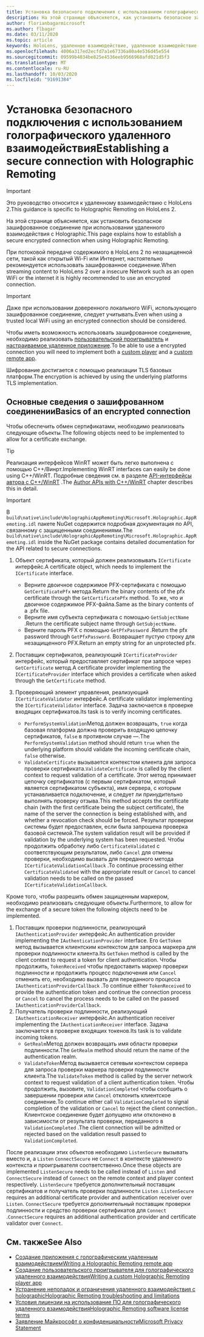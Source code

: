 ```yaml
---
title: Установка безопасного подключения с использованием голографического удаленного взаимодействия
description: На этой странице объясняется, как установить безопасное зашифрованное соединение при использовании удаленного взаимодействия с Holographic.
author: florianbagarmicrosoft
ms.author: flbagar
ms.date: 03/11/2020
ms.topic: article
keywords: HoloLens, удаленное взаимодействие, удаленное взаимодействие с holographic
ms.openlocfilehash: 4006a317ed2ecfd7a1e67336a80a4e536d45e554
ms.sourcegitcommit: 09599b4034be825e4536eeb9566968afd021d5f3
ms.translationtype: MT
ms.contentlocale: ru-RU
ms.lasthandoff: 10/03/2020
ms.locfileid: "91691384"
---
```

# <a name="establishing-a-secure-connection-with-holographic-remoting"></a><span data-ttu-id="2e95d-104">Установка безопасного подключения с использованием голографического удаленного взаимодействия</span><span class="sxs-lookup"><span data-stu-id="2e95d-104">Establishing a secure connection with Holographic Remoting</span></span>

>[!IMPORTANT]
><span data-ttu-id="2e95d-105">Это руководство относится к удаленному взаимодействию с HoloLens 2.</span><span class="sxs-lookup"><span data-stu-id="2e95d-105">This guidance is specific to Holographic Remoting on HoloLens 2.</span></span>

<span data-ttu-id="2e95d-106">На этой странице объясняется, как установить безопасное зашифрованное соединение при использовании удаленного взаимодействия с Holographic.</span><span class="sxs-lookup"><span data-stu-id="2e95d-106">This page explains how to establish a secure encrypted connection when using Holographic Remoting.</span></span>

<span data-ttu-id="2e95d-107">При потоковой передаче содержимого в HoloLens 2 по незащищенной сети, такой как открытый Wi-Fi или Интернет, настоятельно рекомендуется использовать зашифрованное соединение.</span><span class="sxs-lookup"><span data-stu-id="2e95d-107">When streaming content to HoloLens 2 over a insecure Network such as an open WiFi or the internet it is highly recommended to use an encrypted connection.</span></span>

>[!IMPORTANT]
><span data-ttu-id="2e95d-108">Даже при использовании доверенного локального WiFi, использующего зашифрованное соединение, следует учитывать.</span><span class="sxs-lookup"><span data-stu-id="2e95d-108">Even when using a trusted local WiFi using an encrypted connection should be considered.</span></span>

<span data-ttu-id="2e95d-109">Чтобы иметь возможность использовать зашифрованное соединение, необходимо реализовать [пользовательский проигрыватель](holographic-remoting-create-player.md) и [настраиваемое удаленное приложение](holographic-remoting-create-host.md).</span><span class="sxs-lookup"><span data-stu-id="2e95d-109">To be able to use a encrypted connection you will need to implement both a [custom player](holographic-remoting-create-player.md) and a [custom remote app](holographic-remoting-create-host.md).</span></span>

<span data-ttu-id="2e95d-110">Шифрование достигается с помощью реализации TLS базовых платформ.</span><span class="sxs-lookup"><span data-stu-id="2e95d-110">The encryption is achieved by using the underlying platforms TLS implementation.</span></span>

## <a name="basics-of-an-encrypted-connection"></a><span data-ttu-id="2e95d-111">Основные сведения о зашифрованном соединении</span><span class="sxs-lookup"><span data-stu-id="2e95d-111">Basics of an encrypted connection</span></span>

<span data-ttu-id="2e95d-112">Чтобы обеспечить обмен сертификатами, необходимо реализовать следующие объекты.</span><span class="sxs-lookup"><span data-stu-id="2e95d-112">The following objects need to be implemented to allow for a certificate exchange.</span></span>

>[!TIP]
><span data-ttu-id="2e95d-113">Реализация интерфейсов WinRT может быть легко выполнена с помощью C++/Винрт.</span><span class="sxs-lookup"><span data-stu-id="2e95d-113">Implementing WinRT interfaces can easily be done using C++/WinRT.</span></span> <span data-ttu-id="2e95d-114">Подробные сведения см. в разделе [API-интерфейсы автора с C++/WinRT](https://docs.microsoft.com//windows/uwp/cpp-and-winrt-apis/author-apis) .</span><span class="sxs-lookup"><span data-stu-id="2e95d-114">The [Author APIs with C++/WinRT](https://docs.microsoft.com//windows/uwp/cpp-and-winrt-apis/author-apis) chapter describes this in detail.</span></span>

>[!IMPORTANT]
><span data-ttu-id="2e95d-115">В ```build\native\include\HolographicAppRemoting\Microsoft.Holographic.AppRemoting.idl``` пакете NuGet содержится подробная документация по API, связанному с защищенными соединениями.</span><span class="sxs-lookup"><span data-stu-id="2e95d-115">The ```build\native\include\HolographicAppRemoting\Microsoft.Holographic.AppRemoting.idl``` inside the NuGet package contains detailed documentation for the API related to secure connections.</span></span>

1) <span data-ttu-id="2e95d-116">Объект сертификата, который должен реализовывать ```ICertificate``` интерфейс.</span><span class="sxs-lookup"><span data-stu-id="2e95d-116">A certificate object, which needs to implement the ```ICertificate``` interface.</span></span>

    * <span data-ttu-id="2e95d-117">Верните двоичное содержимое PFX-сертификата с помощью ```GetCertificatePfx``` метода.</span><span class="sxs-lookup"><span data-stu-id="2e95d-117">Return the binary contents of the pfx certificate through the ```GetCertificatePfx``` method.</span></span> <span data-ttu-id="2e95d-118">То же, что и двоичное содержимое PFX-файла.</span><span class="sxs-lookup"><span data-stu-id="2e95d-118">Same as the binary contents of a .pfx file.</span></span>
    * <span data-ttu-id="2e95d-119">Верните имя субъекта сертификата с помощью ```GetSubjectName``` .</span><span class="sxs-lookup"><span data-stu-id="2e95d-119">Return the certificate subject name through ```GetSubjectName```.</span></span>
    * <span data-ttu-id="2e95d-120">Верните пароль PFX с помощью ```GetPfxPassword``` .</span><span class="sxs-lookup"><span data-stu-id="2e95d-120">Return the pfx password through ```GetPfxPassword```.</span></span> <span data-ttu-id="2e95d-121">Возвращает пустую строку для незащищенного PFX.</span><span class="sxs-lookup"><span data-stu-id="2e95d-121">Return an empty string for an unprotected pfx.</span></span>

2) <span data-ttu-id="2e95d-122">Поставщик сертификатов, реализующий ```ICertificateProvider``` интерфейс, который предоставляет сертификат при запросе через ```GetCertificate``` метод.</span><span class="sxs-lookup"><span data-stu-id="2e95d-122">A certificate provider implementing the ```ICertificateProvider``` interface which provides a certificate when asked through the ```GetCertificate``` method.</span></span>

3) <span data-ttu-id="2e95d-123">Проверяющий элемент управления, реализующий ```ICertificateValidator``` интерфейс.</span><span class="sxs-lookup"><span data-stu-id="2e95d-123">A certificate validator implementing the ```ICertificateValidator``` interface.</span></span> <span data-ttu-id="2e95d-124">Задача заключается в проверке входящих сертификатов.</span><span class="sxs-lookup"><span data-stu-id="2e95d-124">Its task is to verify incoming certificates.</span></span>
    * <span data-ttu-id="2e95d-125">```PerformSystemValidation```Метод должен возвращать, ```true``` когда базовая платформа должна проверить входящую цепочку сертификатов, ```false``` в противном случае —.</span><span class="sxs-lookup"><span data-stu-id="2e95d-125">The ```PerformSystemValidation``` method should return ```true``` when the underlying platform should validate the incoming certificate chain, ```false``` otherwise.</span></span>
    * <span data-ttu-id="2e95d-126">```ValidateCertificate``` вызывается контекстом клиента для запроса проверки сертификата.</span><span class="sxs-lookup"><span data-stu-id="2e95d-126">```ValidateCertificate``` is called by the client context to request validation of a certificate.</span></span> <span data-ttu-id="2e95d-127">Этот метод принимает цепочку сертификатов (с первым сертификатом, который является сертификатом субъекта), имя сервера, с которым устанавливается подключение, и следует ли принудительно выполнять проверку отзыва.</span><span class="sxs-lookup"><span data-stu-id="2e95d-127">This method accepts the certificate chain (with the first certificate being the subject certificate), the name of the server the connection is being established with, and whether a revocation check should be forced.</span></span> <span data-ttu-id="2e95d-128">Результат проверки системы будет предоставлен, если была запрошена проверка базовой системой.</span><span class="sxs-lookup"><span data-stu-id="2e95d-128">The system validation result will be provided if validation by the underlying system has been requested.</span></span> <span data-ttu-id="2e95d-129">Чтобы продолжить обработку либо ```CertificateValidated``` с соответствующим результатом, либо ```Cancel``` для отмены проверки, необходимо вызвать для переданного метода ```ICertificateValidationCallback``` .</span><span class="sxs-lookup"><span data-stu-id="2e95d-129">To continue processing either ```CertificateValidated``` with the appropriate result or ```Cancel``` to cancel validation needs to be called on the passed ```ICertificateValidationCallback```.</span></span>

<span data-ttu-id="2e95d-130">Кроме того, чтобы разрешить обмен защищенным маркером, необходимо реализовать следующие объекты.</span><span class="sxs-lookup"><span data-stu-id="2e95d-130">Furthermore, to allow for the exchange of a secure token the following objects need to be implemented.</span></span>

1) <span data-ttu-id="2e95d-131">Поставщик проверки подлинности, реализующий ```IAuthenticationProvider``` интерфейс.</span><span class="sxs-lookup"><span data-stu-id="2e95d-131">An authentication provider implementing the ```IAuthenticationProvider``` interface.</span></span> <span data-ttu-id="2e95d-132">Его ```GetToken``` метод вызывается клиентским контекстом для запроса маркера для проверки подлинности клиента.</span><span class="sxs-lookup"><span data-stu-id="2e95d-132">Its ```GetToken``` method is called by the client context to request a token for client authentication.</span></span> <span data-ttu-id="2e95d-133">Чтобы продолжить, ```TokenReceived``` чтобы предоставить маркер проверки подлинности и продолжить процесс подключения или ```Cancel``` отменить его, необходимо вызвать для переданного процесса ```IAuthenticationProviderCallback``` .</span><span class="sxs-lookup"><span data-stu-id="2e95d-133">To continue either ```TokenReceived``` to provide the authentication token and continue the connection process or ```Cancel``` to cancel the process needs to be called on the passed ```IAuthenticationProviderCallback```.</span></span>
2) <span data-ttu-id="2e95d-134">Получатель проверки подлинности, реализующий ```IAuthenticationReceiver``` интерфейс.</span><span class="sxs-lookup"><span data-stu-id="2e95d-134">An authentication receiver implementing the ```IAuthenticationReceiver``` interface.</span></span> <span data-ttu-id="2e95d-135">Задача заключается в проверке входящих токенов.</span><span class="sxs-lookup"><span data-stu-id="2e95d-135">Its task is to validate incoming tokens.</span></span>
    * <span data-ttu-id="2e95d-136">```GetRealm```Метод должен возвращать имя области проверки подлинности.</span><span class="sxs-lookup"><span data-stu-id="2e95d-136">The ```GetRealm``` method should return the name of the authentication realm.</span></span>
    * <span data-ttu-id="2e95d-137">```ValidateToken```Метод вызывается сетевым контекстом сервера для запроса проверки маркера проверки подлинности клиента.</span><span class="sxs-lookup"><span data-stu-id="2e95d-137">The ```ValidateToken``` method is called by the server network context to request validation of a client authentication token.</span></span> <span data-ttu-id="2e95d-138">Чтобы продолжить, вызовите, ```ValidationCompleted``` чтобы сообщить о завершении проверки или ```Cancel``` отклонить клиентское соединение.</span><span class="sxs-lookup"><span data-stu-id="2e95d-138">To continue either call ```ValidationCompleted``` to signal completion of the validation or ```Cancel``` to reject the client connection..</span></span> <span data-ttu-id="2e95d-139">Клиентское соединение будет допущено или отклонено в зависимости от результата проверки, переданного в ```ValidationCompleted``` .</span><span class="sxs-lookup"><span data-stu-id="2e95d-139">The client connection will be admitted or rejected based on the validation result passed to ```ValidationCompleted```.</span></span> 

<span data-ttu-id="2e95d-140">После реализации этих объектов необходимо ```ListenSecure``` вызывать вместо и, а ```Listen``` ```ConnectSecure``` не ```Connect``` в контексте удаленного контекста и проигрывателя соответственно.</span><span class="sxs-lookup"><span data-stu-id="2e95d-140">Once these objects are implemented ```ListenSecure``` needs to be called instead of ```Listen``` and ```ConnectSecure``` instead of ```Connect``` on the remote context and player context respectively.</span></span> <span data-ttu-id="2e95d-141">```ListenSecure``` требуется дополнительный поставщик сертификатов и получатель проверки подлинности ```Listen``` .</span><span class="sxs-lookup"><span data-stu-id="2e95d-141">```ListenSecure``` requires an additional certificate provider and authentication receiver over ```Listen```.</span></span> <span data-ttu-id="2e95d-142">```ConnectSecure``` требуется дополнительный поставщик проверки подлинности и средство проверки сертификатов для ```Connect``` .</span><span class="sxs-lookup"><span data-stu-id="2e95d-142">```ConnectSecure``` requires an additional authentication provider and certificate validator over ```Connect```.</span></span>

## <a name="see-also"></a><span data-ttu-id="2e95d-143">См. также</span><span class="sxs-lookup"><span data-stu-id="2e95d-143">See Also</span></span>
* [<span data-ttu-id="2e95d-144">Создание приложения с голографическим удаленным взаимодействием</span><span class="sxs-lookup"><span data-stu-id="2e95d-144">Writing a Holographic Remoting remote app</span></span>](holographic-remoting-create-host.md)
* [<span data-ttu-id="2e95d-145">Создание пользовательского проигрывателя для голографического удаленного взаимодействия</span><span class="sxs-lookup"><span data-stu-id="2e95d-145">Writing a custom Holographic Remoting player app</span></span>](holographic-remoting-create-player.md)
* [<span data-ttu-id="2e95d-146">Устранение неполадок и ограничения удаленного взаимодействия с holographic</span><span class="sxs-lookup"><span data-stu-id="2e95d-146">Holographic Remoting troubleshooting and limitations</span></span>](holographic-remoting-troubleshooting.md)
* [<span data-ttu-id="2e95d-147">Условия лицензии на использование ПО для голографического удаленного взаимодействия</span><span class="sxs-lookup"><span data-stu-id="2e95d-147">Holographic Remoting software license terms</span></span>](https://docs.microsoft.com//legal/mixed-reality/microsoft-holographic-remoting-software-license-terms)
* [<span data-ttu-id="2e95d-148">Заявление Майкрософт о конфиденциальности</span><span class="sxs-lookup"><span data-stu-id="2e95d-148">Microsoft Privacy Statement</span></span>](https://go.microsoft.com/fwlink/?LinkId=521839)
